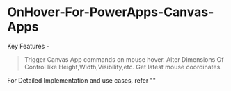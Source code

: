 # OnHover-For-PowerApps-Canvas-Apps
Key Features -
> Trigger Canvas App commands on mouse hover.
> Alter Dimensions Of Control like Height,Width,Visibility,etc.
> Get latest mouse coordinates.

For Detailed Implementation and use cases, refer ""

